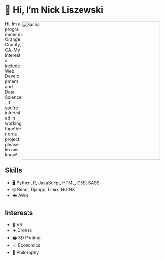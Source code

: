 # 👋 Hi, I’m Nick Liszewski
<img src="imgs\PXL_20201210_022049588_5.jpg" alt="Sasha" style="width: 450px; float: right; data-hover: hh;">

Hi, Im a programmer in Orange County, CA. My interests include Web Development and Data Science. If you're interested in working together on a project, please let me know!

## Skills
- 🖥️ Python, R, JavaScript, HTML, CSS, SASS
- 🤓 React, Django, Linux, NGINX
- ☁️ AWS

## Interests
- 💫 VR
- ✈️ Drones
- 🖨️ 3D Printing
- 📈 Economics
- 🤔 Philosophy

